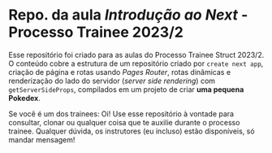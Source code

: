 # Repo. da aula *Introdução ao Next* - Processo Trainee 2023/2

Esse repositório foi criado para as aulas do Processo Trainee Struct 2023/2. O conteúdo cobre a estrutura de um repositório criado por `create next app`, criação de página e rotas usando *Pages Router*, rotas dinâmicas e renderização do lado do servidor (*server side rendering*) com `getServerSideProps`, compilados em um projeto de criar **uma pequena Pokedex**.

Se você é um dos trainees: Oi! Use esse repositório à vontade para consultar, clonar ou qualquer coisa que te auxilie durante o processo trainee. Qualquer dúvida, os instrutores (eu incluso) estão disponíveis, só mandar mensagem!
